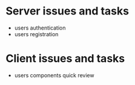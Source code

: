 # Server issues and tasks
- users authentication
- users registration

# Client issues and tasks
- users components quick review